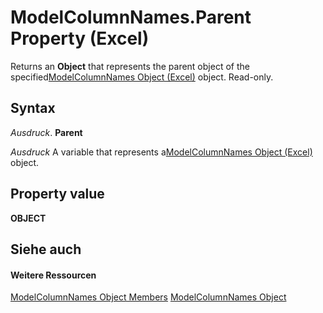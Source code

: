 
# ModelColumnNames.Parent Property (Excel)

Returns an  **Object** that represents the parent object of the specified[ModelColumnNames Object (Excel)](3a8a966f-b987-a77b-1d4c-eb7b35179f8b.md) object. Read-only.


## Syntax

 _Ausdruck_. **Parent**

 _Ausdruck_ A variable that represents a[ModelColumnNames Object (Excel)](3a8a966f-b987-a77b-1d4c-eb7b35179f8b.md) object.


## Property value

 **OBJECT**


## Siehe auch


#### Weitere Ressourcen


[ModelColumnNames Object Members](http://msdn.microsoft.com/library/ba659135-e622-bc31-0a97-0c5ea6046964%28Office.15%29.aspx)
[ModelColumnNames Object](3a8a966f-b987-a77b-1d4c-eb7b35179f8b.md)